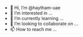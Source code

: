 - 👋 Hi, I’m @haytham-uae
- 👀 I’m interested in ...
- 🌱 I’m currently learning ...
- 💞️ I’m looking to collaborate on ...
- 📫 How to reach me ...

<!---
haytham-uae/haytham-uae is a ✨ special ✨ repository because its `README.md` (this file) appears on your GitHub profile.
You can click the Preview link to take a look at your changes.
--->
